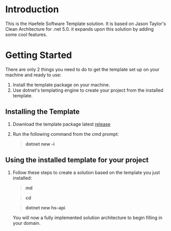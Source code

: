 # Introduction 

This is the Haefele Software Template solution. It is based on Jason Taylor's Clean Architecture for .net 5.0. it expands upon this solution by adding some cool features.

# Getting Started

There are only 2 things you need to do to get the template set up on your machine and ready to use:

1. Install the template package on your machine.
2. Use dotnet's templating engine to create your project from the installed template.

## Installing the Template

1. Download the template package latest [release](https://github.com/haefele-software/base-api/releases)  
     
2. Run the following command from the cmd prompt:

   > **dotnet new -i <PATH-TO-DOWNLOADED-PACKAGE>**
   
## Using the installed template for your project

1. Follow these steps to create a solution based on the template you just installed:

   > **md <project-name>**
   
   > **cd <project-name>**
   
   > **dotnet new hs-api**

   You will now a fully implemented solution architecture to begin filling in your domain. 
